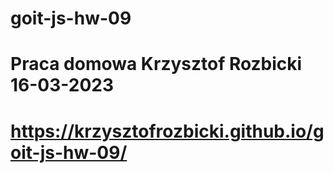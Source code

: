 # goit-js-hw-09

# Praca domowa Krzysztof Rozbicki 16-03-2023

# https://krzysztofrozbicki.github.io/goit-js-hw-09/
